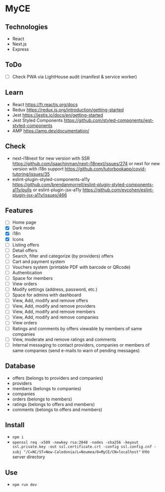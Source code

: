 # MyCE

## Technologies
- React
- Next.js
- Express

## ToDo
- [ ] Check PWA via LightHouse audit (manifest & service worker)

## Learn
- React https://fr.reactjs.org/docs
- Redux https://redux.js.org/introduction/getting-started
- Jest https://jestjs.io/docs/en/getting-started
- Jest Styled Components https://github.com/styled-components/jest-styled-components
- AMP https://amp.dev/documentation/

## Check
- next-i18next for new version with SSR https://github.com/isaachinman/next-i18next/issues/274 or next for new version with i18n support https://github.com/tutorbookapp/covid-tutoring/issues/35
- eslint-plugin-styled-components-a11y https://github.com/brendanmorrell/eslint-plugin-styled-components-a11y/pulls or eslint-plugin-jsx-a11y https://github.com/evcohen/eslint-plugin-jsx-a11y/issues/466

## Features
- [ ] Home page
- [X] Dark mode
- [X] i18n
- [X] Icons
- [ ] Listing offers
- [ ] Detail offers
- [ ] Search, filter and categorize (by providers) offers
- [ ] Cart and payment system
- [ ] Vouchers system (printable PDF with barcode or QRcode)
- [ ] Authentication
- [ ] Space for members
- [ ] View orders
- [ ] Modify settings (address, password, etc.)
- [ ] Space for admins with dashboard
- [ ] View, Add, modify and remove offers
- [ ] View, Add, modify and remove providers
- [ ] View, Add, modify and remove members
- [ ] View, Add, modify and remove companies
- [ ] View orders
- [ ] Ratings and comments by offers viewable by members of same companies
- [ ] View, moderate and remove ratings and comments
- [ ] Internal messaging to contact providers, companies or members of same companies (send e-mails to warn of pending messages)

## Database
- offers (belongs to providers and companies)
- providers
- members (belongs to companies)
- companies
- orders (belongs to members)
- ratings (belongs to offers and members)
- comments (belongs to offers and members)

## Install
- `npm i`
- `openssl req -x509 -newkey rsa:2048 -nodes -sha256 -keyout ssl.private.key -out ssl.certificate.crt -config ssl.config.cnf -subj "/C=NC/ST=New-Caledonia/L=Noumea/O=MyCE/CN=localhost"` into server directory

## Use
- `npm run dev`
